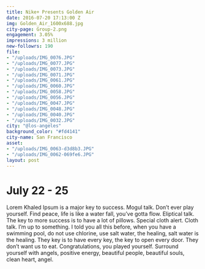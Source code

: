 ```yaml
---
title: Nike+ Presents Golden Air
date: 2016-07-20 17:13:00 Z
img: Golden_Air_1600x688.jpg
city-page: Group-2.png
engagement: 3.05%
impressions: 3 million
new-followrs: 190
file:
- "/uploads/IMG_0076.JPG"
- "/uploads/IMG_0077.JPG"
- "/uploads/IMG_0073.JPG"
- "/uploads/IMG_0071.JPG"
- "/uploads/IMG_0061.JPG"
- "/uploads/IMG_0060.JPG"
- "/uploads/IMG_0058.JPG"
- "/uploads/IMG_0056.JPG"
- "/uploads/IMG_0047.JPG"
- "/uploads/IMG_0048.JPG"
- "/uploads/IMG_0040.JPG"
- "/uploads/IMG_0032.JPG"
city: "@los-angeles"
background_color: "#fd4141"
city-name: San Francisco
asset:
- "/uploads/IMG_0063-d3d8b3.JPG"
- "/uploads/IMG_0062-069fe6.JPG"
layout: post
---
```


# July 22 - 25

Lorem Khaled Ipsum is a major key to success. Mogul talk. Don’t ever play yourself. Find peace, life is like a water fall, you’ve gotta flow. Eliptical talk. The key to more success is to have a lot of pillows. Special cloth alert. Cloth talk. I’m up to something. I told you all this before, when you have a swimming pool, do not use chlorine, use salt water, the healing, salt water is the healing. They key is to have every key, the key to open every door. They don’t want us to eat. Congratulations, you played yourself. Surround yourself with angels, positive energy, beautiful people, beautiful souls, clean heart, angel.
